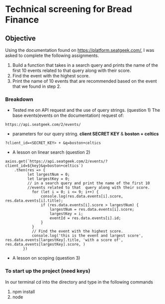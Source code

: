 # Technical screening for Bread Finance

## Objective
Using the documentation found on https://platform.seatgeek.com/, I was asked to complete the following assignments.

1. Build a function that takes in a search query and prints the name of the first 10 events related to that  query along with their score.
2. Find the event with the highest score.
3. Print the name of 10 events that are recommended based on the event that we found in step 2.


### Breakdown
* Tested me on API request and the use of query strings. (question 1)
The base events(events on the documentation) request of:
```
https://api.seatgeek.com/2/events/
```
* parameters for our query string. **client SECRET KEY** & **boston + celtics**
```
?client_id=<SECRET_KEY> + &q=boston+celtics
```


* A lesson on linear search (question 2)
```
axios.get(`https://api.seatgeek.com/2/events/?client_id=${key}&q=boston+celtics`)
    .then(res => {
          let largestNum = 0;
          let largestKey = 0;
          // in a search query and print the name of the first 10
          //events related to that  query along with their score.
            for (let i = 0; i <= 9; i++) {
                console.log(res.data.events[i].score, res.data.events[i].title);
                if (res.data.events[i].score > largestNum) {
                    largestNum = res.data.events[i].score;
                    largestKey = i;
                    eventId = res.data.events[i].id;
                }
            }
            // Find the event with the highest score.
            console.log('this is the event and largest score', res.data.events[largestKey].title, 'with a score of', res.data.events[largestKey].score, )
        })
```

* A lesson on scoping (question 3)



### To start up the project (need keys)
In our terminal cd into the directory and type in the following commands
1. npm install
2. node
